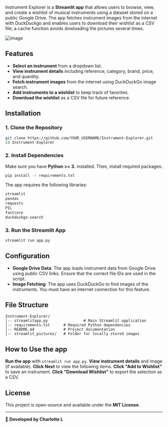 Instrument Explorer is a **Streamlit app** that allows users to browse, view, and create a wishlist of musical instruments using a dataset stored on a public Google Drive. The app fetches instrument images from the internet with DuckDuckgo and enables users to download their wishlist as a CSV file; a cache function avoids dowloading the pictures several times. 

![image](https://github.com/user-attachments/assets/59ca4c47-16d5-4fd8-8a34-3c8fc74e5f9a)

## Features
- **Select an instrument** from a dropdown list.
- **View instrument details** including reference, category, brand, price, and quantity.
- **Fetch instrument images** from the internet using DuckDuckGo image search.
- **Add instruments to a wishlist** to keep track of favorites.
- **Download the wishlist** as a CSV file for future reference.

## Installation

### 1. Clone the Repository
```bash
git clone https://github.com/YOUR_USERNAME/Instrument-Explorer.git
cd Instrument-Explorer
```

### 2. Install Dependencies
Make sure you have **Python >= 3.** installed. Then, install required packages:
```bash
pip install -r requirements.txt
```

The app requires the following libraries:
```bash
streamlit
pandas
requests
PIL
fastcore
duckduckgo-search
```

### 3. Run the Streamlit App
```bash
streamlit run app.py
```

## Configuration
- **Google Drive Data**: The app loads instrument data from Google Drive using public CSV links. Ensure that the correct file IDs are used in the script.
- **Image Fetching**: The app uses DuckDuckGo to find images of the instruments. You must have an internet connection for this feature.

## File Structure
```
Instrument-Explorer/
│-- streamlitapp.py                # Main Streamlit application
│-- requirements.txt      # Required Python dependencies
│-- README.md             # Project documentation
│-- streamlit_pictures/   # Folder for locally stored images
```

## How to Use the app
**Run the app** with `streamlit run app.py`.
**View instrument details** and image (if available).
**Click Next** to view the following items.
**Click "Add to Wishlist"** to save an instrument.
**Click "Download Wishlist"** to export the selection as a CSV.

## License 
This project is open-source and available under the **MIT License**.

---
🔗 **Developed by Charlotte L**

